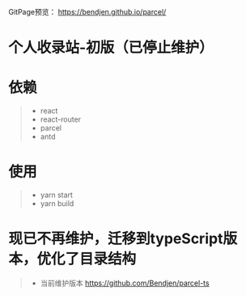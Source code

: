 GitPage预览： https://bendjen.github.io/parcel/

# 个人收录站-初版（已停止维护）

# 依赖

> * react
> * react-router
> * parcel
> * antd

# 使用

> * yarn start
> * yarn build

# 现已不再维护，迁移到typeScript版本，优化了目录结构
> * 当前维护版本 https://github.com/Bendjen/parcel-ts
